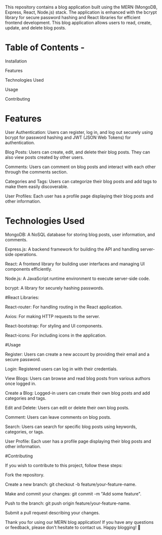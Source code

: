 This repository contains a blog application built using the MERN (MongoDB, Express, React, Node.js) stack. The application is enhanced with the bcrypt library for secure password hashing and React libraries for efficient frontend development. This blog application allows users to read, create, update, and delete blog posts.

# Table of Contents -

Installation

Features

Technologies Used

Usage

Contributing

# Features

User Authentication: Users can register, log in, and log out securely using bcrypt for password hashing and JWT (JSON Web Tokens) for authentication.

Blog Posts: Users can create, edit, and delete their blog posts. They can also view posts created by other users.

Comments: Users can comment on blog posts and interact with each other through the comments section.

Categories and Tags: Users can categorize their blog posts and add tags to make them easily discoverable.

User Profiles: Each user has a profile page displaying their blog posts and other information.

# Technologies Used

MongoDB: A NoSQL database for storing blog posts, user information, and comments.

Express.js: A backend framework for building the API and handling server-side operations.

React: A frontend library for building user interfaces and managing UI components efficiently.

Node.js: A JavaScript runtime environment to execute server-side code.

bcrypt: A library for securely hashing passwords.

#React Libraries:

React-router: For handling routing in the React application.

Axios: For making HTTP requests to the server.

React-bootstrap: For styling and UI components.

React-icons: For including icons in the application.

#Usage

Register: Users can create a new account by providing their email and a secure password.

Login: Registered users can log in with their credentials.

View Blogs: Users can browse and read blog posts from various authors once logged in.

Create a Blog: Logged-in users can create their own blog posts and add categories and tags.

Edit and Delete: Users can edit or delete their own blog posts.

Comment: Users can leave comments on blog posts.

Search: Users can search for specific blog posts using keywords, categories, or tags.

User Profile: Each user has a profile page displaying their blog posts and other information.

#Contributing

If you wish to contribute to this project, follow these steps:

Fork the repository.

Create a new branch: git checkout -b feature/your-feature-name.

Make and commit your changes: git commit -m "Add some feature".

Push to the branch: git push origin feature/your-feature-name.

Submit a pull request describing your changes.


Thank you for using our MERN blog application! If you have any questions or feedback, please don't hesitate to contact us. Happy blogging! 🚀
